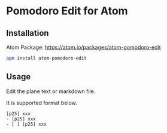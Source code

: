 # Pomodoro Edit for Atom

## Installation

Atom Package: https://atom.io/packages/atom-pomodoro-edit

```sh
apm install atom-pomodoro-edit
```

## Usage

Edit the plane text or markdown file.

It is supported format below.

```
[p25] xxx
- [p25] xxx
- [ ] [p25] xxx
```
